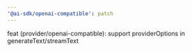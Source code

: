 ```yaml
---
'@ai-sdk/openai-compatible': patch
---
```


feat (provider/openai-compatible): support providerOptions in generateText/streamText
